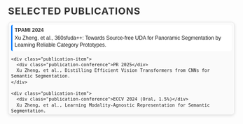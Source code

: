 <html lang="en">
<head>
  <meta charset="UTF-8">
  <meta name="viewport" content="width=device-width, initial-scale=1.0">
  <style>
    /* Container styles */
    .publications-container {
      width: 100%;
      max-height: 200px;
      overflow-y: auto;
      border: 1px solid #e0e0e0;
      border-radius: 8px;
      padding: 6px;
      font-family: 'Arial', sans-serif;
      font-size: 12px;
      line-height: 1.3;
      background-color: #fafafa;
      box-shadow: 0px 2px 6px rgba(0, 0, 0, 0.1);
    }

    /* Hover effect for container */
    .publications-container:hover {
      border-color: #007bff;
      box-shadow: 0px 2px 8px rgba(0, 123, 255, 0.2);
    }

    /* Publication item styles */
    .publication-item {
      margin-bottom: 4px;
      padding: 5px;
      background-color: #ffffff;
      border-left: 3px solid #007bff;
      border-radius: 4px;
      transition: all 0.2s ease;
      cursor: pointer;
    }

    /* Hover effect for publication item */
    .publication-item:hover {
      background-color: #e0f7fa;
      transform: translateX(3px);
    }

    /* Conference styling */
    .publication-conference {
      font-weight: bold;
      color: #333;
      margin-bottom: 3px;
    }

    /* Header styles */
    h3 {
      font-size: 22px;
      color: #333;
      font-weight: bold;
      margin-bottom: 12px;
      text-transform: uppercase;
      letter-spacing: 1px;
    }

    /* Link styles */
    a {
      color: #007bff;
      text-decoration: none;
      transition: color 0.2s ease;
      font-size: inherit;
    }

    a:hover {
      color: #0056b3;
    }
  </style>
</head>
<body>

  <h3>Selected Publications</h3>
  <div class="publications-container">
    <div class="publication-item">
      <div class="publication-conference">TPAMI 2024</div>
      Xu Zheng, et al., 360sfuda++: Towards Source-free UDA for Panoramic Segmentation by Learning Reliable Category Prototypes.
    </div>
    
    <div class="publication-item">
      <div class="publication-conference">PR 2025</div>
      Xu Zheng, et al., Distilling Efficient Vision Transformers from CNNs for Semantic Segmentation.
    </div>
    
    <div class="publication-item">
      <div class="publication-conference">ECCV 2024 (Oral, 1.5%)</div>
      Xu Zheng, et al., Learning Modality-Agnostic Representation for Semantic Segmentation.
    </div>
    
    <div class="publication-item">
      <div class="publication-conference">ECCV 2024</div>
      Xu Zheng, et al., Centering the Value of Every Modality: Towards Efficient and Resilient Modality-Agnostic Semantic Segmentation.
    </div>
    
    <div class="publication-item">
      <div class="publication-conference">CVPR 2024</div>
      Xu Zheng, et al., EventDance: Unsupervised Source-Free Cross-Modal Adaptation for Event-Based Object Recognition.
    </div>
    
    <div class="publication-item">
      <div class="publication-conference">CVPR 2024</div>
      Yuanhuiyi Lyu*, Xu Zheng*, et al., UniBind: LLM-Augmented Unified and Balanced Representation Space to Bind Them All.
    </div>
    
    <div class="publication-item">
      <div class="publication-conference">CVPR 2024</div>
      Xu Zheng, et al., Semantics, Distortion, and Style Matter: Towards Source-Free UDA for Panoramic Segmentation.
    </div>
    
    <div class="publication-item">
      <div class="publication-conference">ICRA 2024</div>
      Xu Zheng, et al., Transformer-CNN Cohort: Semi-Supervised Semantic Segmentation by the Best of Both Students.
    </div>
    
    <div class="publication-item">
      <div class="publication-conference">ICCV 2023</div>
      Xu Zheng, et al., Look at the Neighbor: Distortion-Aware Unsupervised Domain Adaptation for Panoramic Semantic Segmentation.
    </div>
    
    <div class="publication-item">
      <div class="publication-conference">CVPR 2023</div>
      Xu Zheng, et al., Both Style and Distortion Matter: Dual-Path Unsupervised Domain Adaptation for Panoramic Semantic Segmentation.
    </div>
  </div>

</body>
</html>
